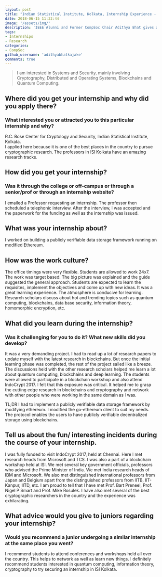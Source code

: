 ```yaml
---
layout: post
title: "Indian Statistical Institute, Kolkata, Internship Experience - Adithya Bhat"
date: 2018-06-15 11:32:44
image: '/assets/img/'
description: 'IEEE Alumni and Former CompSoc Chair Adithya Bhat gives advice on how to apply for a 6 Month Internship.'
tags:
- Internships
- Research
categories:
- CompSoc
github_username: 'adithyabhatkajake'
comments: true
---
```


> I am interested in Systems and Security, mainly involving Cryptography, Distributed and Operating Systems, Blockchains and Quantum Computing.

## Where did you get your internship and why did you apply there? 
### What interested you or attracted you to this particular internship and why?

R.C. Bose Center for Cryptology and Security, Indian Statistical Institute, Kolkata. <br>
I applied here because it is one of the best places in the country to pursue cryptographic research. 
The professors in ISI Kolkata have an amazing research tracks.

## How did you get your internship? 
### Was it through the college or off-campus or through a senior/prof or through an internship website?

I emailed a Professor requesting an internship. The professor then scheduled a telephonic interview. 
After the interview, I was accepted and the paperwork for the funding as well as the internship was issued. 

## What was your internship about?

I worked on building a publicly verifiable data storage framework running on modified Ethereum.

## How was the work culture?

The office timings were very flexible. 
Students are allowed to work 24x7. 
The work was target based. 
The big picture was explained and the guide suggested the general approach. 
Students are expected to learn the requisites, implement the objectives and come up with new ideas. 
It was a great learning experience. 
The atmosphere is conducive for learning. 
Research scholars discuss about hot and trending topics such as quantum computing, blockchains, data base security, information theory, homomorphic encryption, etc. 

## What did you learn during the internship? 

### Was it challenging for you to do it? What new skills did you develop?

It was a very demanding project. 
I had to read up a lot of research papers to update myself with the latest research in blockchains. 
But once the initial learning phase was completed, the rest of the project sailed like a breeze. 
The discussions held with the other research scholars helped me learn a lot about quantum computing, blockchains and deep learning. 
The students were allowed to participate in a blockchain workshop and also attend IndoCrypt 2017. 
I felt that this exposure was critical.
It helped me to grasp the cutting edge research in blockchains and cryptography and network with other people who were working in the same domain as I was.

TL;DR I had to implement a publicly verifiable data storage framework by modifying ethereum. 
I modified the go-ethereum client to suit my needs. 
The protocol enables the users to have publicly verifiable decentralized storage using blockchains.

## Tell us about the fun/ interesting incidents during the course of your internship.

I was fully funded to visit IndoCrypt 2017, held at Chennai. 
Here I met research heads from Microsoft and TCS. 
I was also a part of a blockchain workshop held at ISI. 
We met several key government officials, professors who advised the Prime Minister of India. 
We met India research heads of IBM and Microsoft. 
We also met distinguished international professors from Japan and Belgium apart from the distinguished professors from IITB, IIT-Kanpur, IITD, etc.
I am proud to tell that I have met Prof. Bart Preneel, Prof. Nigel P Smart and Prof. Mike Rosulek.
I have also met several of the best cryptographic researchers in the country and the experience was exhilarating.

## What advice would you give to juniors regarding your internship?
### Would you recommend a junior undergoing a similar internship at the same place you went?

I recommend students to attend conferences and workshops held all over the country. 
This helps to network as well as learn new things.
I definitely recommend students interested in quantum computing, information theory, cryptography 
to try securing an internship in ISI Kolkata.